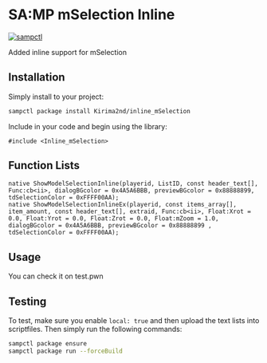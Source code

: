 # SA:MP mSelection Inline

[![sampctl](https://img.shields.io/badge/sampctl-random--name-2f2f2f.svg?style=for-the-badge)](https://github.com/Kirima2nd/inline_mSelection)

Added inline support for mSelection

## Installation

Simply install to your project:

```bash
sampctl package install Kirima2nd/inline_mSelection
```

Include in your code and begin using the library:

```pawn
#include <Inline_mSelection>
```

## Function Lists

```pawn
native ShowModelSelectionInline(playerid, ListID, const header_text[], Func:cb<ii>, dialogBGcolor = 0x4A5A6BBB, previewBGcolor = 0x88888899, tdSelectionColor = 0xFFFF00AA);
native ShowModelSelectionInlineEx(playerid, const items_array[], item_amount, const header_text[], extraid, Func:cb<ii>, Float:Xrot = 0.0, Float:Yrot = 0.0, Float:Zrot = 0.0, Float:mZoom = 1.0, dialogBGcolor = 0x4A5A6BBB, previewBGcolor = 0x88888899 , tdSelectionColor = 0xFFFF00AA);
```

## Usage

You can check it on test.pwn

## Testing

To test, make sure you enable `local: true` and then upload the text lists into scriptfiles. Then simply run the following commands:

```bash
sampctl package ensure
sampctl package run --forceBuild
```

